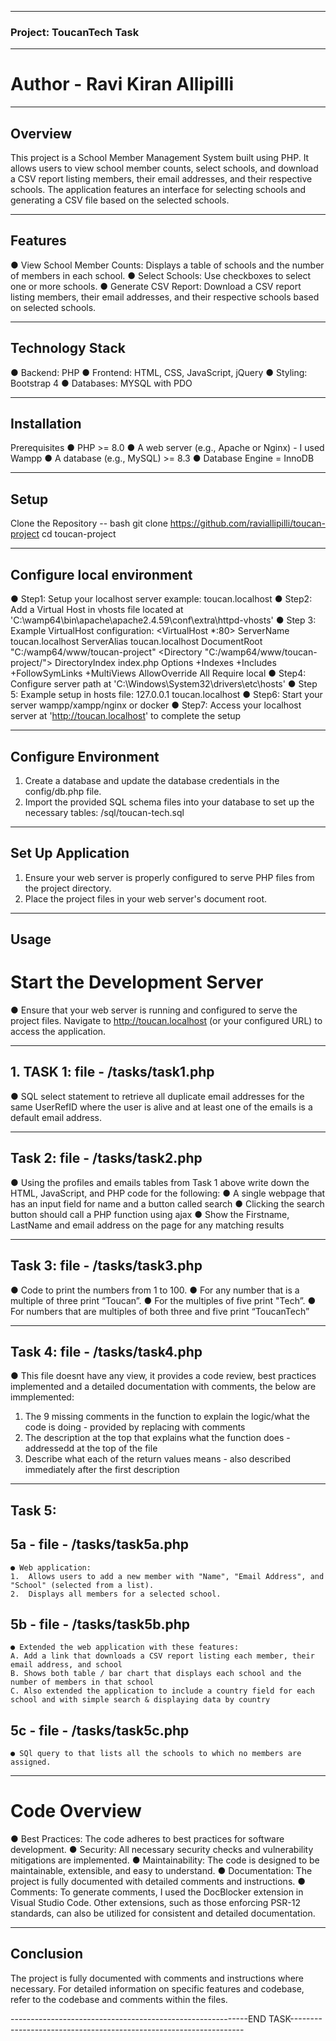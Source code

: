 
-------------------------------------------------------------------------------------------------------------------------------------

### Project: ToucanTech Task

-------------------------------------------------------------------------------------------------------------------------------------

# Author - Ravi Kiran Allipilli

-------------------------------------------------------------------------------------------------------------------------------------

## Overview
This project is a School Member Management System built using PHP. It allows users to view school member counts, select schools, and download a CSV report listing members, their email addresses, and their respective schools. The application features an interface for selecting schools and generating a CSV file based on the selected schools.

-------------------------------------------------------------------------------------------------------------------------------------

## Features
● View School Member Counts: Displays a table of schools and the number of members in each school.
● Select Schools: Use checkboxes to select one or more schools.
● Generate CSV Report: Download a CSV report listing members, their email addresses, and their respective schools based on selected schools.

-------------------------------------------------------------------------------------------------------------------------------------

## Technology Stack
● Backend: PHP
● Frontend: HTML, CSS, JavaScript, jQuery
● Styling: Bootstrap 4
● Databases: MYSQL with PDO

-------------------------------------------------------------------------------------------------------------------------------------

## Installation
Prerequisites
● PHP >= 8.0
● A web server (e.g., Apache or Nginx) - I used Wampp
● A database (e.g., MySQL) >= 8.3
● Database Engine = InnoDB

-------------------------------------------------------------------------------------------------------------------------------------

## Setup
Clone the Repository
 -- bash
git clone https://github.com/raviallipilli/toucan-project
cd toucan-project

-------------------------------------------------------------------------------------------------------------------------------------

## Configure local environment
● Step1: Setup your localhost server example: toucan.localhost
● Step2: Add a Virtual Host in vhosts file located at 'C:\wamp64\bin\apache\apache2.4.59\conf\extra\httpd-vhosts'
● Step 3: Example VirtualHost configuration: 
                <VirtualHost *:80>
                ServerName toucan.localhost
                ServerAlias toucan.localhost
                DocumentRoot "C:/wamp64/www/toucan-project"
                <Directory "C:/wamp64/www/toucan-project/">
                DirectoryIndex index.php
                    Options +Indexes +Includes +FollowSymLinks +MultiViews
                    AllowOverride All
                    Require local
                </Directory>
                </VirtualHost>
● Step4: Configure server path at 'C:\Windows\System32\drivers\etc\hosts'
● Step 5: Example setup in hosts file:
                127.0.0.1 toucan.localhost
● Step6: Start your server wampp/xampp/nginx or docker
● Step7: Access your localhost server at 'http://toucan.localhost' to complete the setup

-------------------------------------------------------------------------------------------------------------------------------------

## Configure Environment
1. Create a database and update the database credentials in the config/db.php file.
2. Import the provided SQL schema files into your database to set up the necessary tables: /sql/toucan-tech.sql

-------------------------------------------------------------------------------------------------------------------------------------

## Set Up Application
1. Ensure your web server is properly configured to serve PHP files from the project directory.
2. Place the project files in your web server's document root.

-------------------------------------------------------------------------------------------------------------------------------------

## Usage
# Start the Development Server
● Ensure that your web server is running and configured to serve the project files. Navigate to http://toucan.localhost (or your configured URL) to access the application.

-------------------------------------------------------------------------------------------------------------------------------------

## 1. TASK 1: file - /tasks/task1.php
● SQL select statement to retrieve all duplicate email addresses for the same UserRefID where the user is alive and at least one of the emails is a default email address. 

-------------------------------------------------------------------------------------------------------------------------------------

## Task 2: file - /tasks/task2.php
● Using the profiles and emails tables from Task 1 above write down the HTML, JavaScript, and PHP code for the following: 
● A single webpage that has an input field for name and a button called search ● Clicking the search button should call a PHP function using ajax 
● Show the Firstname, LastName and email address on the page for any matching results

-------------------------------------------------------------------------------------------------------------------------------------

## Task 3: file - /tasks/task3.php
● Code to print the numbers from 1 to 100. 
● For any number that is a multiple of three print “Toucan”. 
●  For the multiples of five print "Tech”.
● For numbers that are multiples of both three and five print “ToucanTech” 

-------------------------------------------------------------------------------------------------------------------------------------

## Task 4: file - /tasks/task4.php
● This file doesnt have any view, it provides a code review, best practices implemented and a detailed documentation with comments, the below are immplemented:
1. The 9 missing comments in the function to explain the logic/what the code is doing - provided by replacing with comments
2. The description at the top that explains what the function does - addressedd at the top of the file
3. Describe what each of the return values means - also described immediately after the first description 

-------------------------------------------------------------------------------------------------------------------------------------

## Task 5:
## 5a - file - /tasks/task5a.php
    ● Web application:
    1.	Allows users to add a new member with "Name", "Email Address", and "School" (selected from a list).
    2.	Displays all members for a selected school.


## 5b - file - /tasks/task5b.php
    ● Extended the web application with these features:
    A. Add a link that downloads a CSV report listing each member, their email address, and school 
    B. Shows both table / bar chart that displays each school and the number of members in that school 
    C. Also extended the application to include a country field for each school and with simple search & displaying data by country 


## 5c - file - /tasks/task5c.php
    ● SQl query to that lists all the schools to which no members are assigned.

-------------------------------------------------------------------------------------------------------------------------------------

# Code Overview
● Best Practices: The code adheres to best practices for software development.
● Security: All necessary security checks and vulnerability mitigations are implemented.
● Maintainability: The code is designed to be maintainable, extensible, and easy to understand.
● Documentation: The project is fully documented with detailed comments and instructions.
● Comments: To generate comments, I used the DocBlocker extension in Visual Studio Code. Other extensions, such as those enforcing PSR-12 standards, can also be utilized for consistent and detailed documentation.

-------------------------------------------------------------------------------------------------------------------------------------

## Conclusion
The project is fully documented with comments and instructions where necessary. For detailed information on specific features and codebase, refer to the codebase and comments within the files.

-----------------------------------------------------------END TASK------------------------------------------------------------------